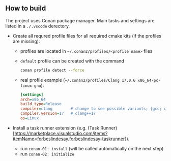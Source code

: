 ##


## How to build

The project uses Conan package manager. Main tasks and settings are listed in a `./.vscode` derectory.



* Create all requred profile files for all required cmake kits (if the profiles are missing):
  * profiles are located in `~/.conan2/profiles/<profile name>` files

  * `default` profile can be created with the command
    ```sh
    conan profile detect --force
    ```

  * real profile example (`~/.conan2/profiles/Clang 17.0.6 x86_64-pc-linux-gnu`):
    ```ini
    [settings]
    arch=x86_64
    build_type=Release
    compiler=clang        # change to see possible variants; {gcc; clang; ...}
    compiler.version=17   # clang++17
    os=Linux
    ```

* Install a task runner extension (e.g. (Task Runner)[<https://marketplace.visualstudio.com/items?itemName=forbeslindesay.forbeslindesay-taskrunner>]).
  * run `conan-01: install` (will be called automatically on the next step)
  * run `conan-02: initialize`
